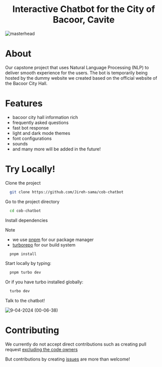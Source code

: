 <h1 align="center">Interactive Chatbot for the City of Bacoor, Cavite</h1>

![masterhead](https://github.com/user-attachments/assets/4c64f1e7-7e5c-41a5-9579-07ebcdb06dfd)

###


# About

Our capstone project that uses Natural Language Processing (NLP) to deliver smooth experience for the users. The bot is temporarily being hosted by the dummy website we created based on the official website of the Bacoor City Hall.

###

# Features

- bacoor city hall information rich
- frequently asked questions
- fast bot response
- light and dark mode themes
- font configurations
- sounds
- and many more will be added in the future!

###

# Try Locally!

Clone the project

```bash
  git clone https://github.com/Jireh-sama/cob-chatbot
```

Go to the project directory

```bash
  cd cob-chatbot
```

Install dependencies
> [!note]
> - we use [pnpm](https://pnpm.io/) for our package manager
> - [turborepo](https://turbo.build/) for our build system

```bash
  pnpm install
```

Start locally by typing:

```bash
  pnpm turbo dev
```

Or if you have turbo installed globally:

```bash
  turbo dev
```

Talk to the chatbot!

![9-04-2024 (00-06-38)](https://github.com/user-attachments/assets/3d43c63d-805a-4067-9653-b6967357764e)

###

# Contributing

We currently do not accept direct contributions such as creating pull request [excluding the code owners](https://github.com/Jireh-sama/cob-chatbot/graphs/contributors)

But contributions by creating [issues](https://github.com/Jireh-sama/cob-chatbot/issues) are more than welcome! 


